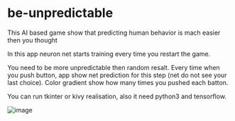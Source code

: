 # be-unpredictable
This AI based game show that predicting human behavior is mach easier then you thought

In this app neuron net starts training every time you restart the game.

You need to be more unpredictable then random resalt.
Every time when you push button, app show net prediction for this step (net do not see your last choice).
Color gradient show how many times you pushed each batton.

You can run tkinter or kivy realisation, also it need python3 and tensorflow.

![image](https://user-images.githubusercontent.com/70165837/113048954-c544fd00-91ab-11eb-91b5-204543928436.png)
